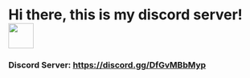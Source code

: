 # Hi there, this is my discord server! <img src="https://mpng.subpng.com/20180816/qo/kisspng-discord-logo-twitch-tv-instant-messaging-gamer-approxeng-approximate-engineering-arduino-pi-c-5b74f70ac95556.7086990915343920748247.jpg" width="50px">
### Discord Server: https://discord.gg/DfGvMBbMyp
